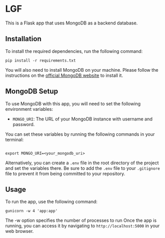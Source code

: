 # LGF

This is a Flask app that uses MongoDB as a backend database.

## Installation

To install the required dependencies, run the following command:

```
pip install -r requirements.txt
```

You will also need to install MongoDB on your machine. Please follow the instructions on the [official MongoDB website](https://www.mongodb.com/) to install it.



## MongoDB Setup

To use MongoDB with this app, you will need to set the following environment variables:


- `MONGO_URI`: The URL of your MongoDB instance with username and password.

You can set these variables by running the following commands in your terminal:

```

export MONGO_URI=<your_mongodb_uri>
```

Alternatively, you can create a `.env` file in the root directory of the project and set the variables there. Be sure to add the `.env` file to your `.gitignore` file to prevent it from being committed to your repository.




## Usage

To run the app, use the following command:
```
gunicorn -w 4 'app:app'
```
The -w option specifies the number of processes to run
Once the app is running, you can access it by navigating to `http://localhost:5000` in your web browser.


